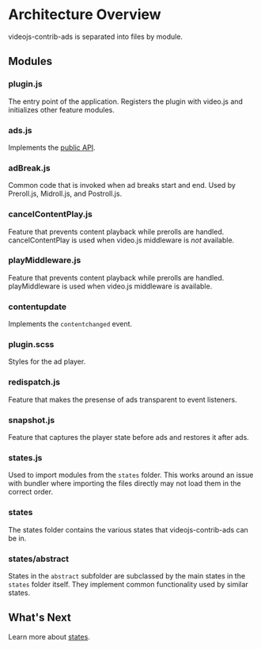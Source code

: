 # Architecture Overview

videojs-contrib-ads is separated into files by module.

## Modules

### plugin.js

The entry point of the application. Registers the plugin with video.js and initializes other feature modules.

### ads.js

Implements the [public API](../integrator/api.md).

### adBreak.js

Common code that is invoked when ad breaks start and end. Used by Preroll.js, Midroll.js, and Postroll.js.

### cancelContentPlay.js

Feature that prevents content playback while prerolls are handled. cancelContentPlay is used when video.js middleware is *not* available.

### playMiddleware.js

Feature that prevents content playback while prerolls are handled. playMiddleware is used when video.js middleware is available.

### contentupdate

Implements the `contentchanged` event.

### plugin.scss

Styles for the ad player.

### redispatch.js

Feature that makes the presense of ads transparent to event listeners.

### snapshot.js

Feature that captures the player state before ads and restores it after ads.

### states.js

Used to import modules from the `states` folder. This works around an issue with bundler where importing the files directly may not load them in the correct order.

### states

The states folder contains the various states that videojs-contrib-ads can be in.

### states/abstract

States in the `abstract` subfolder are subclassed by the main states in the `states` folder itself. They implement common functionality used by similar states.

## What's Next

Learn more about [states](states.md).
